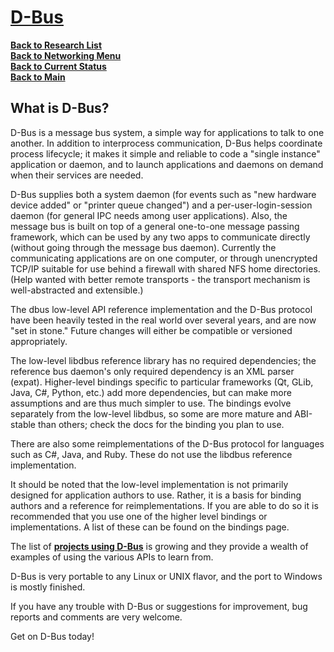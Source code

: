 # **[D-Bus](https://www.freedesktop.org/wiki/Software/dbus/)**

**[Back to Research List](../../research_list.md)**\
**[Back to Networking Menu](./networking_menu.md)**\
**[Back to Current Status](../../../development/status/weekly/current_status.md)**\
**[Back to Main](../../../README.md)**

## What is D-Bus?

D-Bus is a message bus system, a simple way for applications to talk to one another. In addition to interprocess communication, D-Bus helps coordinate process lifecycle; it makes it simple and reliable to code a "single instance" application or daemon, and to launch applications and daemons on demand when their services are needed.

D-Bus supplies both a system daemon (for events such as "new hardware device added" or "printer queue changed") and a per-user-login-session daemon (for general IPC needs among user applications). Also, the message bus is built on top of a general one-to-one message passing framework, which can be used by any two apps to communicate directly (without going through the message bus daemon). Currently the communicating applications are on one computer, or through unencrypted TCP/IP suitable for use behind a firewall with shared NFS home directories. (Help wanted with better remote transports - the transport mechanism is well-abstracted and extensible.)

The dbus low-level API reference implementation and the D-Bus protocol have been heavily tested in the real world over several years, and are now "set in stone." Future changes will either be compatible or versioned appropriately.

The low-level libdbus reference library has no required dependencies; the reference bus daemon's only required dependency is an XML parser (expat). Higher-level bindings specific to particular frameworks (Qt, GLib, Java, C#, Python, etc.) add more dependencies, but can make more assumptions and are thus much simpler to use. The bindings evolve separately from the low-level libdbus, so some are more mature and ABI-stable than others; check the docs for the binding you plan to use.

There are also some reimplementations of the D-Bus protocol for languages such as C#, Java, and Ruby. These do not use the libdbus reference implementation.

It should be noted that the low-level implementation is not primarily designed for application authors to use. Rather, it is a basis for binding authors and a reference for reimplementations. If you are able to do so it is recommended that you use one of the higher level bindings or implementations. A list of these can be found on the bindings page.

The list of **[projects using D-Bus](https://www.freedesktop.org/wiki/Software/DbusProjects/)** is growing and they provide a wealth of examples of using the various APIs to learn from.

D-Bus is very portable to any Linux or UNIX flavor, and the port to Windows is mostly finished.

If you have any trouble with D-Bus or suggestions for improvement, bug reports and comments are very welcome.

Get on D-Bus today!
